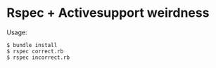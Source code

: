 # Rspec + Activesupport weirdness

Usage:

```
$ bundle install
$ rspec correct.rb
$ rspec incorrect.rb
```
